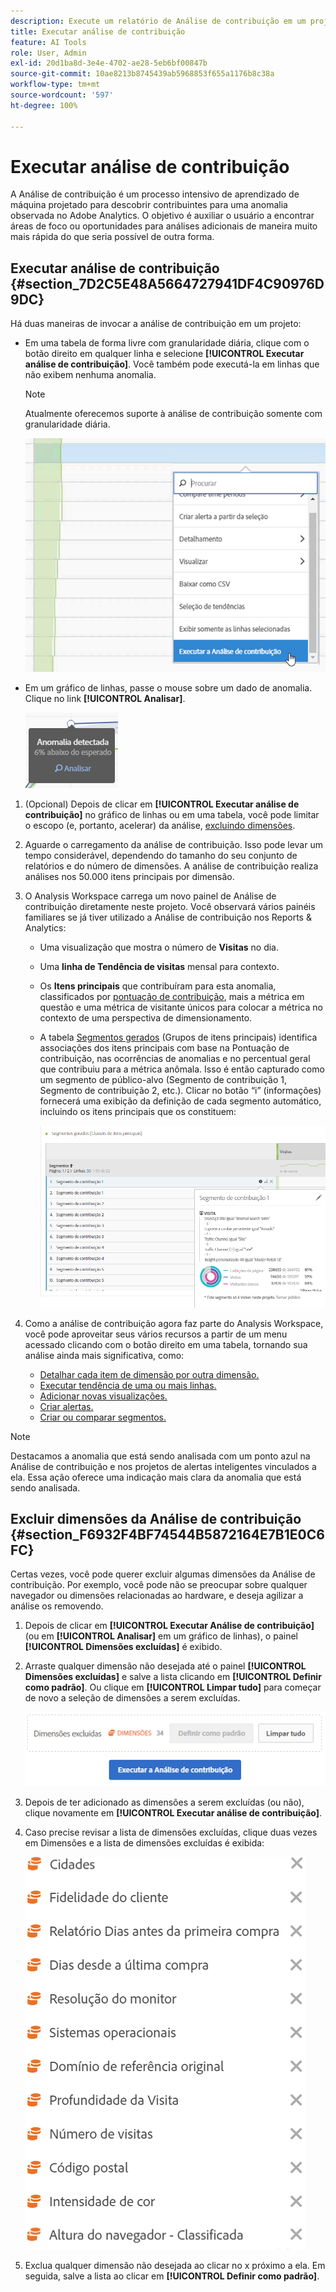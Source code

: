 ```yaml
---
description: Execute um relatório de Análise de contribuição em um projeto do Workspace.
title: Executar análise de contribuição
feature: AI Tools
role: User, Admin
exl-id: 20d1ba8d-3e4e-4702-ae28-5eb6bf00847b
source-git-commit: 10ae8213b8745439ab5968853f655a1176b8c38a
workflow-type: tm+mt
source-wordcount: '597'
ht-degree: 100%

---
```


# Executar análise de contribuição

A Análise de contribuição é um processo intensivo de aprendizado de máquina projetado para descobrir contribuintes para uma anomalia observada no Adobe Analytics. O objetivo é auxiliar o usuário a encontrar áreas de foco ou oportunidades para análises adicionais de maneira muito mais rápida do que seria possível de outra forma.

## Executar análise de contribuição {#section_7D2C5E48A5664727941DF4C90976D9DC}

Há duas maneiras de invocar a análise de contribuição em um projeto:

* Em uma tabela de forma livre com granularidade diária, clique com o botão direito em qualquer linha e selecione **[!UICONTROL Executar análise de contribuição]**. Você também pode executá-la em linhas que não exibem nenhuma anomalia.

   >[!NOTE]
   >
   >Atualmente oferecemos suporte à análise de contribuição somente com granularidade diária.

   ![](assets/run_ca.png)

* Em um gráfico de linhas, passe o mouse sobre um dado de anomalia. Clique no link **[!UICONTROL Analisar]**.

   ![](assets/contribution-analysis.png)

1. (Opcional) Depois de clicar em **[!UICONTROL Executar análise de contribuição]** no gráfico de linhas ou em uma tabela, você pode limitar o escopo (e, portanto, acelerar) da análise, [excluindo dimensões](#section_F6932F4BF74544B5872164E7B1E0C6FC).

1. Aguarde o carregamento da análise de contribuição. Isso pode levar um tempo considerável, dependendo do tamanho do seu conjunto de relatórios e do número de dimensões. A análise de contribuição realiza análises nos 50.000 itens principais por dimensão.
1. O Analysis Workspace carrega um novo painel de Análise de contribuição diretamente neste projeto. Você observará vários painéis familiares se já tiver utilizado a Análise de contribuição nos Reports &amp; Analytics:

   * Uma visualização que mostra o número de **Visitas** no dia.
   * Uma **linha de Tendência de visitas** mensal para contexto.
   * Os **Itens principais** que contribuíram para esta anomalia, classificados por [pontuação de contribuição](https://experienceleague.adobe.com/docs/analytics/analyze/analysis-workspace/virtual-analyst/contribution-analysis/ca-tokens.html?lang=pt-BR), mais a métrica em questão e uma métrica de visitante únicos para colocar a métrica no contexto de uma perspectiva de dimensionamento.

   * A tabela [Segmentos gerados](https://experienceleague.adobe.com/docs/analytics/components/segmentation/segmentation-workflow/seg-build.html?lang=pt-BR) (Grupos de itens principais) identifica associações dos itens principais com base na Pontuação de contribuição, nas ocorrências de anomalias e no percentual geral que contribuiu para a métrica anômala. Isso é então capturado como um segmento de público-alvo (Segmento de contribuição 1, Segmento de contribuição 2, etc.). Clicar no botão “i” (informações) fornecerá uma exibição da definição de cada segmento automático, incluindo os itens principais que os constituem:

      ![](assets/auto_segment.png)

1. Como a análise de contribuição agora faz parte do Analysis Workspace, você pode aproveitar seus vários recursos a partir de um menu acessado clicando com o botão direito em uma tabela, tornando sua análise ainda mais significativa, como:

   * [Detalhar cada item de dimensão por outra dimensão.](/help/analyze/analysis-workspace/components/dimensions/t-breakdown-fa.md)
   * [Executar tendência de uma ou mais linhas.](/help/analyze/analysis-workspace/home.md#section_34930C967C104C2B9092BA8DCF2BF81A)
   * [Adicionar novas visualizações.](/help/analyze/analysis-workspace/visualizations/freeform-analysis-visualizations.md)
   * [Criar alertas.](/help/components/c-alerts/intellligent-alerts.md)
   * [Criar ou comparar segmentos.](/help/analyze/analysis-workspace/c-panels/c-segment-comparison/segment-comparison.md)

>[!NOTE]
>
>Destacamos a anomalia que está sendo analisada com um ponto azul na Análise de contribuição e nos projetos de alertas inteligentes vinculados a ela. Essa ação oferece uma indicação mais clara da anomalia que está sendo analisada.

## Excluir dimensões da Análise de contribuição {#section_F6932F4BF74544B5872164E7B1E0C6FC}

Certas vezes, você pode querer excluir algumas dimensões da Análise de contribuição. Por exemplo, você pode não se preocupar sobre qualquer navegador ou dimensões relacionadas ao hardware, e deseja agilizar a análise os removendo.

1. Depois de clicar em **[!UICONTROL Executar Análise de contribuição]** (ou em **[!UICONTROL Analisar]** em um gráfico de linhas), o painel **[!UICONTROL Dimensões excluídas]** é exibido.

1. Arraste qualquer dimensão não desejada até o painel **[!UICONTROL Dimensões excluídas]** e salve a lista clicando em **[!UICONTROL Definir como padrão]**. Ou clique em **[!UICONTROL Limpar tudo]** para começar de novo a seleção de dimensões a serem excluídas.

   ![](assets/exclude_dimensions.png)

1. Depois de ter adicionado as dimensões a serem excluídas (ou não), clique novamente em **[!UICONTROL Executar análise de contribuição]**.
1. Caso precise revisar a lista de dimensões excluídas, clique duas vezes em Dimensões e a lista de dimensões excluídas é exibida:

   ![](assets/excluded-dimensions.png)

1. Exclua qualquer dimensão não desejada ao clicar no x próximo a ela. Em seguida, salve a lista ao clicar em **[!UICONTROL Definir como padrão]**.
